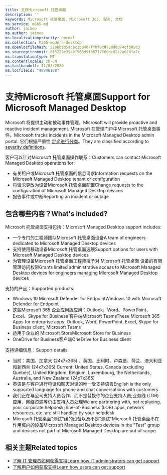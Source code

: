 ```yaml
---
title: 支持Microsoft 托管桌面
description: ''
keywords: Microsoft 托管桌面, Microsoft 365, 服务, 文档
ms.service: m365-md
author: jaimeo
ms.author: jaimeo
ms.localizationpriority: normal
ms.collection: M365-modern-desktop
ms.openlocfilehash: 52bbbad5acac3b0407ffbf0cd78888d74cfb05d3
ms.sourcegitcommit: 815229e39a0f905d9f06717f00dc82e2a028fa7c
ms.translationtype: MT
ms.contentlocale: zh-CN
ms.lasthandoff: 11/03/2020
ms.locfileid: "48846188"
---
```

# <a name="support-for-microsoft-managed-desktop"></a><span data-ttu-id="f3cee-103">支持Microsoft 托管桌面</span><span class="sxs-lookup"><span data-stu-id="f3cee-103">Support for Microsoft Managed Desktop</span></span>

<span data-ttu-id="f3cee-104">Microsoft 将提供主动和被动事件管理。</span><span class="sxs-lookup"><span data-stu-id="f3cee-104">Microsoft will provide proactive and reactive incident management.</span></span> <span data-ttu-id="f3cee-105">Microsoft 在管理门户中Microsoft 托管桌面事件。</span><span class="sxs-lookup"><span data-stu-id="f3cee-105">Microsoft tracks incidents in the Microsoft Managed Desktop admin portal.</span></span> <span data-ttu-id="f3cee-106">它们根据严重性 [定义进行分类](../working-with-managed-desktop/admin-support.md#sev)。</span><span class="sxs-lookup"><span data-stu-id="f3cee-106">They are classified according to [severity definitions](../working-with-managed-desktop/admin-support.md#sev).</span></span>

<span data-ttu-id="f3cee-107">客户可以针对Microsoft 托管桌面操作联系：</span><span class="sxs-lookup"><span data-stu-id="f3cee-107">Customers can contact Microsoft Managed Desktop operations for:</span></span>
- <span data-ttu-id="f3cee-108">有关租户或Microsoft 托管桌面的信息请求</span><span class="sxs-lookup"><span data-stu-id="f3cee-108">Information requests on the Microsoft Managed Desktop tenant or configuration</span></span>
- <span data-ttu-id="f3cee-109">将请求更改为设备Microsoft 托管桌面配置</span><span class="sxs-lookup"><span data-stu-id="f3cee-109">Change requests to the configuration of Microsoft Managed Desktop devices</span></span>
- <span data-ttu-id="f3cee-110">报告事件或中断</span><span class="sxs-lookup"><span data-stu-id="f3cee-110">Reporting an incident or outage</span></span>

## <a name="whats-included"></a><span data-ttu-id="f3cee-111">包含哪些内容？</span><span class="sxs-lookup"><span data-stu-id="f3cee-111">What's included?</span></span>

<span data-ttu-id="f3cee-112">Microsoft 托管桌面支持包括：</span><span class="sxs-lookup"><span data-stu-id="f3cee-112">Microsoft Managed Desktop support includes:</span></span>

- <span data-ttu-id="f3cee-113">一个专门的工程师团队Microsoft 托管桌面设备</span><span class="sxs-lookup"><span data-stu-id="f3cee-113">A team of engineers dedicated to Microsoft Managed Desktop devices</span></span>
- <span data-ttu-id="f3cee-114">支持使用移动设备Microsoft 托管桌面选项</span><span class="sxs-lookup"><span data-stu-id="f3cee-114">Support options for users with Microsoft Managed Desktop devices</span></span>
- <span data-ttu-id="f3cee-115">为管理设备Microsoft 托管桌面工程师授予对 Microsoft 托管桌面 设备的有限管理访问权限</span><span class="sxs-lookup"><span data-stu-id="f3cee-115">Grants limited administrative access to Microsoft Managed Desktop devices for engineers managing Microsoft Managed Desktop devices</span></span> 

<span data-ttu-id="f3cee-116">支持的产品：</span><span class="sxs-lookup"><span data-stu-id="f3cee-116">Supported products:</span></span>

- <span data-ttu-id="f3cee-117">Windows 10 Microsoft Defender for Endpoint</span><span class="sxs-lookup"><span data-stu-id="f3cee-117">Windows 10 with Microsoft Defender for Endpoint</span></span>
- <span data-ttu-id="f3cee-118">这些Microsoft 365 企业应用版应用：Outlook、Word、PowerPoint、Excel、Skype for Business 客户端Microsoft Teams</span><span class="sxs-lookup"><span data-stu-id="f3cee-118">These Microsoft 365 Apps for enterprise apps: Outlook, Word, PowerPoint, Excel, Skype for Business client, Microsoft Teams</span></span> 
- <span data-ttu-id="f3cee-119">适用于企业的 Microsoft Store</span><span class="sxs-lookup"><span data-stu-id="f3cee-119">Microsoft Store for Business</span></span> 
- <span data-ttu-id="f3cee-120">OneDrive for Business客户端</span><span class="sxs-lookup"><span data-stu-id="f3cee-120">OneDrive for Business client</span></span> 

<span data-ttu-id="f3cee-121">支持详细信息：</span><span class="sxs-lookup"><span data-stu-id="f3cee-121">Support details:</span></span>

- <span data-ttu-id="f3cee-122">当前：美国、加拿大 (24x7x365) 、英国、比利时、卢森堡、荷兰、澳大利亚和新西兰 (24x7x365) </span><span class="sxs-lookup"><span data-stu-id="f3cee-122">Current: United States, Canada (excluding Quebec), United Kingdom, Belgium, Luxembourg, the Netherlands, Australia, and New Zealand (24x7x365)</span></span> 
- <span data-ttu-id="f3cee-123">英语是与客户进行电话和聊天对话的唯一受支持语言</span><span class="sxs-lookup"><span data-stu-id="f3cee-123">English is the only supported language for phone and chat conversations with customers</span></span> 
- <span data-ttu-id="f3cee-124">我们正在与公司支持人员合作，而不是替换你的企业支持人员;业务线 (LOB) 应用、网络资源等仍由支持人员处理</span><span class="sxs-lookup"><span data-stu-id="f3cee-124">We are partnering with, not replacing, your corporate helpdesk; line-of-Business (LOB) apps, network resources, etc. are still handled by your helpdesk</span></span> 
- <span data-ttu-id="f3cee-125">Microsoft 托管桌面"测试"组的设备以及不是"测试"Microsoft 托管桌面不在作用域内的设备</span><span class="sxs-lookup"><span data-stu-id="f3cee-125">Microsoft Managed Desktop devices in the "Test" group and devices not part of Microsoft Managed Desktop are out of scope</span></span> 


## <a name="related-topics"></a><span data-ttu-id="f3cee-126">相关主题</span><span class="sxs-lookup"><span data-stu-id="f3cee-126">Related topics</span></span>

- [<span data-ttu-id="f3cee-127">了解 IT 管理员如何获得支持</span><span class="sxs-lookup"><span data-stu-id="f3cee-127">Learn how IT administrators can get support</span></span>](../working-with-managed-desktop/admin-support.md)
- [<span data-ttu-id="f3cee-128">了解用户如何获取支持</span><span class="sxs-lookup"><span data-stu-id="f3cee-128">Learn how users can get support</span></span>](../working-with-managed-desktop/end-user-support.md)

